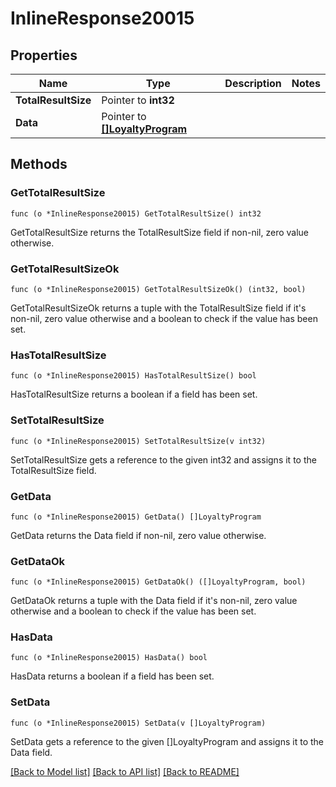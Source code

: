 # InlineResponse20015

## Properties

Name | Type | Description | Notes
------------ | ------------- | ------------- | -------------
**TotalResultSize** | Pointer to **int32** |  | 
**Data** | Pointer to [**[]LoyaltyProgram**](LoyaltyProgram.md) |  | 

## Methods

### GetTotalResultSize

`func (o *InlineResponse20015) GetTotalResultSize() int32`

GetTotalResultSize returns the TotalResultSize field if non-nil, zero value otherwise.

### GetTotalResultSizeOk

`func (o *InlineResponse20015) GetTotalResultSizeOk() (int32, bool)`

GetTotalResultSizeOk returns a tuple with the TotalResultSize field if it's non-nil, zero value otherwise
and a boolean to check if the value has been set.

### HasTotalResultSize

`func (o *InlineResponse20015) HasTotalResultSize() bool`

HasTotalResultSize returns a boolean if a field has been set.

### SetTotalResultSize

`func (o *InlineResponse20015) SetTotalResultSize(v int32)`

SetTotalResultSize gets a reference to the given int32 and assigns it to the TotalResultSize field.

### GetData

`func (o *InlineResponse20015) GetData() []LoyaltyProgram`

GetData returns the Data field if non-nil, zero value otherwise.

### GetDataOk

`func (o *InlineResponse20015) GetDataOk() ([]LoyaltyProgram, bool)`

GetDataOk returns a tuple with the Data field if it's non-nil, zero value otherwise
and a boolean to check if the value has been set.

### HasData

`func (o *InlineResponse20015) HasData() bool`

HasData returns a boolean if a field has been set.

### SetData

`func (o *InlineResponse20015) SetData(v []LoyaltyProgram)`

SetData gets a reference to the given []LoyaltyProgram and assigns it to the Data field.


[[Back to Model list]](../README.md#documentation-for-models) [[Back to API list]](../README.md#documentation-for-api-endpoints) [[Back to README]](../README.md)


